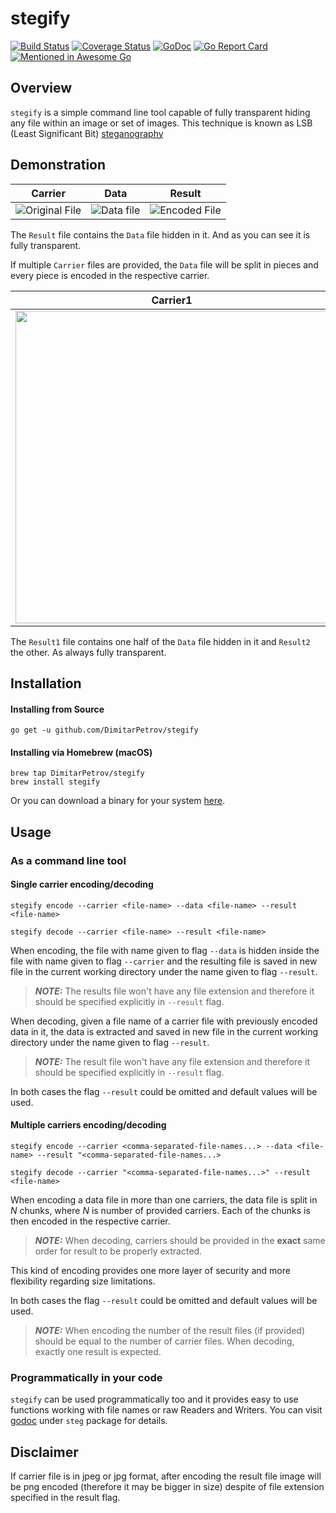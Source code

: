 # stegify
[![Build Status](https://travis-ci.org/DimitarPetrov/stegify.svg?branch=master)](https://travis-ci.org/DimitarPetrov/stegify)
[![Coverage Status](https://coveralls.io/repos/github/DimitarPetrov/stegify/badge.svg?branch=master)](https://coveralls.io/github/DimitarPetrov/stegify?branch=master)
[![GoDoc](https://godoc.org/github.com/DimitarPetrov/stegify?status.svg)](https://godoc.org/github.com/DimitarPetrov/stegify)
[![Go Report Card](https://goreportcard.com/badge/github.com/DimitarPetrov/stegify)](https://goreportcard.com/report/github.com/DimitarPetrov/stegify)
[![Mentioned in Awesome Go](https://awesome.re/mentioned-badge.svg)](https://github.com/avelino/awesome-go)  


## Overview
`stegify` is a simple command line tool capable of fully transparent hiding any file within an image or set of images.
This technique is known as LSB (Least Significant Bit) [steganography](https://en.wikipedia.org/wiki/steganography) 

## Demonstration

| Carrier                                | Data                                | Result                                               |
| ---------------------------------------| ------------------------------------|------------------------------------------------------|
| ![Original File](examples/street.jpeg) | ![Data file](examples/lake.jpeg)    | ![Encoded File](examples/test_decode.jpeg)           |

The `Result` file contains the `Data` file hidden in it. And as you can see it is fully transparent.

If multiple `Carrier` files are provided, the `Data` file will be split in pieces and every piece is encoded in the respective carrier.

| Carrier1                                     | Carrier2                                   | Data                                       | Result1                                                          | Result2                                                          |
| ---------------------------------------------|--------------------------------------------|--------------------------------------------|------------------------------------------------------------------|------------------------------------------------------------------|
| <img src="examples/street.jpeg" width="500"> | <img src="examples/lake.jpeg" width="500"> | <img src="examples/video.gif" width="500"> | <img src="examples/test_multi_carrier_decode1.jpeg" width="500"> | <img src="examples/test_multi_carrier_decode2.jpeg" width="500"> |
 
The `Result1` file contains one half of the `Data` file hidden in it and `Result2` the other. As always fully transparent.

## Installation

#### Installing from Source
```
go get -u github.com/DimitarPetrov/stegify
```

#### Installing via Homebrew (macOS)
```
brew tap DimitarPetrov/stegify
brew install stegify
```

Or you can download a binary for your system [here](https://github.com/DimitarPetrov/stegify/releases).

## Usage

### As a command line tool

#### Single carrier encoding/decoding
```
stegify encode --carrier <file-name> --data <file-name> --result <file-name>

stegify decode --carrier <file-name> --result <file-name>
```
When encoding, the file with name given to flag `--data` is hidden inside the file with name given to flag
`--carrier` and the resulting file is saved in new file in the current working directory under the
name given to flag `--result`.

> **_NOTE:_** The results file won't have any file extension and therefore it should be specified explicitly in `--result` flag.

When decoding, given a file name of a carrier file with previously encoded data in it, the data is extracted
and saved in new file in the current working directory under the name given to flag `--result`.

> **_NOTE:_** The result file won't have any file extension and therefore it should be specified explicitly in `--result` flag.

In both cases the flag `--result` could be omitted and default values will be used.

#### Multiple carriers encoding/decoding

```
stegify encode --carrier <comma-separated-file-names...> --data <file-name> --result "<comma-separated-file-names...>

stegify decode --carrier "<comma-separated-file-names...>" --result <file-name>
```
When encoding a data file in more than one carriers, the data file is split in *N* chunks, where *N* is number of provided carriers.
Each of the chunks is then encoded in the respective carrier.

> **_NOTE:_** When decoding, carriers should be provided in the **exact** same order for result to be properly extracted. 

This kind of encoding provides one more layer of security and more flexibility regarding size limitations.

In both cases the flag `--result` could be omitted and default values will be used.

> **_NOTE:_** When encoding the number of the result files (if provided) should be equal to the number of carrier files. When decoding, exactly one result is expected.


### Programmatically in your code

`stegify` can be used programmatically too and it provides easy to use functions working with file names
or raw Readers and Writers. You can visit [godoc](https://godoc.org/github.com/DimitarPetrov/stegify) under
`steg` package for details.

## Disclaimer

If carrier file is in jpeg or jpg format, after encoding the result file image will be png encoded (therefore it may be bigger in size)
despite of file extension specified in the result flag.
